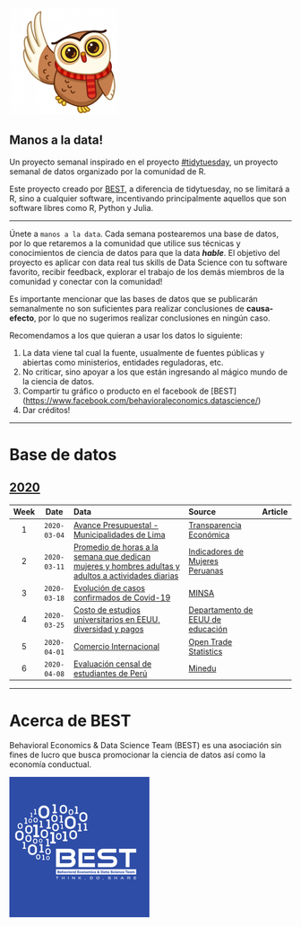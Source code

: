 ![](static/polarowl1.png)

## Manos a la data!

Un proyecto semanal inspirado en el proyecto [#tidytuesday](https://github.com/rfordatascience/tidytuesday), un proyecto  semanal de datos organizado por la comunidad de R.

Este proyecto creado por [BEST](http://besteamperu.org/), a diferencia de tidytuesday, no se limitará a R, sino a cualquier software, incentivando principalmente aquellos que son software libres como R, Python y Julia.

***

Únete a `manos a la data`. Cada semana postearemos una base de datos, por lo que retaremos a la comunidad que utilice sus técnicas y conocimientos de ciencia de datos para que la data ***hable***. El objetivo del proyecto es aplicar con data real tus skills de Data Science con tu software favorito, recibir feedback, explorar el trabajo de los demás miembros de la comunidad y conectar con la comunidad!

Es importante mencionar que las bases de datos que se publicarán semanalmente no son suficientes para realizar conclusiones de **causa-efecto**, por lo que no sugerimos realizar conclusiones en ningún caso. 

Recomendamos a los que quieran a usar los datos lo siguiente:

1. La data viene tal cual la fuente, usualmente de fuentes públicas y abiertas como ministerios, entidades reguladoras, etc.
2. No criticar, sino apoyar a los que están ingresando al mágico mundo de la ciencia de datos.
3. Compartir tu gráfico o producto en el facebook de [BEST] (https://www.facebook.com/behavioraleconomics.datascience/)
4. Dar créditos!

***

# Base de datos
## [2020](data/2020)  

| Week | Date | Data | Source | Article
| :---: | :---: | :--- | :--- |:---|
| 1 | `2020-03-04` | [Avance Presupuestal - Municipalidades de Lima](http://bit.ly/2VHXjrf) | [Transparencia Económica](http://apps5.mineco.gob.pe/transparencia/mensual/)| |
| 2 | `2020-03-11` | [Promedio de horas a la semana que dedican mujeres y hombres adultas y adultos a actividades diarias](http://bit.ly/38HH0xN) | [Indicadores de Mujeres Peruanas](https://www.datosabiertos.gob.pe/dataset/indicadores-de-mujeres-peruanas/resource/f3139e88-8f61-495b-9350-3b0f58ac9255) | |
| 3 | `2020-03-18` | [Evolución de casos confirmados de Covid-19](http://bit.ly/3bc2yUV) | [MINSA](https://www.gob.pe/minsa/) | |
| 4 | `2020-03-25` | [ Costo de estudios universitarios en EEUU, diversidad y pagos](http://bit.ly/3bc2yUV) | [Departamento de EEUU de educación](https://www.ed.gov/) | |
| 5 | `2020-04-01` | [ Comercio Internacional](https://bit.ly/3bIs448) | [Open Trade Statistics](https://tradestatistics.io/) | |
| 6 | `2020-04-08` | [ Evaluación censal de estudiantes de Perú](https://bit.ly/3bIs448) | [Minedu](https://www.gob.pe/minedu) | |


***

# Acerca de BEST

Behavioral Economics & Data Science Team (BEST) es una asociación sin fines de lucro que busca promocionar la ciencia de datos así como la economía conductual.

![](static/best_logo.png)
